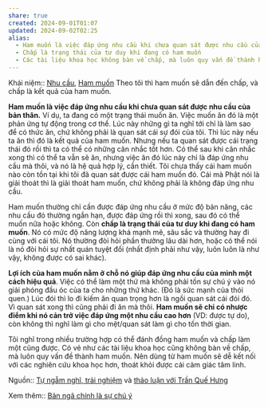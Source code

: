 ```yaml
---
share: true
created: 2024-09-01T01:07
updated: 2024-09-02T02:25
alias:
  - Ham muốn là việc đáp ứng nhu cầu khi chưa quan sát được nhu cầu của bản thân
  - Chấp là trạng thái của tư duy khi đang có ham muốn
  - Các tài liệu khoa học không bàn về chấp, mà luôn quy vấn đề thành ham muốn
---
```

Khái niệm:: [Nhu cầu](../../%CE%9E%20Kh%C3%A1i%20ni%E1%BB%87m/Tri%E1%BA%BFt%20h%E1%BB%8Dc/Nhu%20c%E1%BA%A7u.md), [Ham muốn](../../%CE%9E%20Kh%C3%A1i%20ni%E1%BB%87m/Tri%E1%BA%BFt%20h%E1%BB%8Dc/Ham%20mu%E1%BB%91n.md)
Theo tôi thì ham muốn sẽ dẫn đến chấp, và chấp là kết quả của ham muốn.  

**Ham muốn là việc đáp ứng nhu cầu khi chưa quan sát được nhu cầu của bản thân.** Ví dụ, ta đang có một trạng thái muốn ăn. Việc muốn ăn đó là một phản ứng tự động trong cơ thể. Lúc này những gì ta nghĩ tới chỉ là làm sao để có thức ăn, chứ không phải là quan sát cái sự đói của tôi. Thì lúc này nếu ta ăn thì đó là kết quả của ham muốn. Nhưng nếu ta quan sát được cái trạng thái đó rồi thì ta có thể có những cân nhắc tốt hơn. Có thể sau khi cân nhắc xong thì có thể ta vẫn sẽ ăn, nhưng việc ăn đó lúc này chỉ là đáp ứng nhu cầu mà thôi, và nó là hệ quả hợp lý, cần thiết. Tôi chưa thấy cái ham muốn nào còn tồn tại khi tôi đã quan sát được cái ham muốn đó. Cái mà Phật nói là giải thoát thì là giải thoát ham muốn, chứ không phải là không đáp ứng nhu cầu.  

Ham muốn thường chỉ cần được đáp ứng nhu cầu ở mức độ bản năng, các nhu cầu đó thường ngắn hạn, được đáp ứng rồi thì xong, sau đó có thể muốn nữa hoặc không. Còn **chấp là trạng thái của tư duy khi đang có ham muốn**. Nó có mức độ năng lượng khá mạnh mẽ, sâu sắc và thường hay đi cùng với cái tôi. Nó thường đòi hỏi phần thưởng lâu dài hơn, hoặc có thể nói là nó đòi hỏi sự nhất quán tuyệt đối (nhất định phải như vậy, luôn luôn là như vậy, không được có sai khác). 

**Lợi ích của ham muốn nằm ở chỗ nó giúp đáp ứng nhu cầu của mình một cách hiệu quả**. Việc có thể làm một thứ mà không phải tốn sự chú ý vào nó giải phóng đầu óc của ta cho những thứ khác. (Đó là sức mạnh của thói quen.) Lúc đói thì lo đi kiếm ăn quan trọng hơn là ngồi quan sát cái đói đó. Vì quan sát xong thì cũng phải đi ăn mà thôi. **Ham muốn sẽ chỉ có nhược điểm khi nó cản trở việc đáp ứng một nhu cầu cao hơn** (VD: được tự do), còn không thì nghĩ làm gì cho mệt/quan sát làm gì cho tốn thời gian. 

Tôi nghĩ trong nhiều trường hợp có thể đánh đồng ham muốn và chấp làm một cũng được. Có vẻ như các tài liệu khoa học cũng không bàn về chấp, mà luôn quy vấn đề thành ham muốn. Nên dùng từ ham muốn sẽ dễ kết nối với các nghiên cứu khoa học hơn, thoát khỏi được cái cảm giác tâm linh.

Nguồn:: [Tự ngẫm nghĩ, trải nghiệm](../../%CE%9E%20Ngu%E1%BB%93n/T%E1%BB%B1%20ng%E1%BA%ABm%20ngh%C4%A9,%20tr%E1%BA%A3i%20nghi%E1%BB%87m.md) và [thảo luận với Trần Quế Hưng](https://www.facebook.com/de.atreus/posts/pfbid02xFCqaQBnvi1wRiWK7rJFi5Mt7USziz1cm64WJa1Z3zUv342f6wKh4F4uTZhxsHQVl?comment_id=511819464590472&reply_comment_id=2218180848532300)

Xem thêm:: [Bản ngã chính là sự chú ý](../../Nh%E1%BA%ADn%20th%E1%BB%A9c/B%E1%BA%A3n%20ng%C3%A3%20ch%C3%ADnh%20l%C3%A0%20s%E1%BB%B1%20ch%C3%BA%20%C3%BD.md)